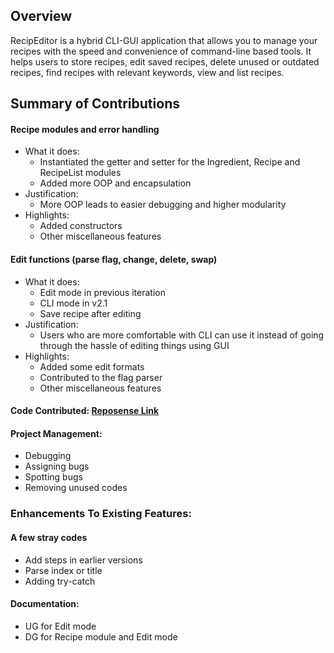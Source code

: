 ## Overview
RecipEditor is a hybrid CLI-GUI application that allows you to manage your recipes with the speed
and convenience of command-line based tools. It helps users to store recipes, edit saved recipes,
delete unused or outdated recipes, find recipes with relevant keywords, view and list recipes.

## Summary of Contributions
#### Recipe modules and error handling
- What it does:
  - Instantiated the getter and setter for the Ingredient, Recipe and RecipeList modules
  - Added more OOP and encapsulation
- Justification:
  - More OOP leads to easier debugging and higher modularity
- Highlights:
  - Added constructors
  - Other miscellaneous features
#### Edit functions (parse flag, change, delete, swap)
- What it does:
  - Edit mode in previous iteration
  - CLI mode in v2.1
  - Save recipe after editing
- Justification:
  - Users who are more comfortable with CLI can use it instead of going through the hassle of
editing things using GUI
- Highlights:
  - Added some edit formats
  - Contributed to the flag parser
  - Other miscellaneous features

#### **Code Contributed**: [Reposense Link](https://nus-cs2113-ay2223s1.github.io/tp-dashboard/?search=snuckerzlol&sort=groupTitle&sortWithin=title&timeframe=commit&mergegroup=&groupSelect=groupByAuthors&breakdown=true&checkedFileTypes=docs~functional-code~test-code~other&since=2022-09-16&tabOpen=true&tabType=authorship&tabAuthor=snuckerzlol&tabRepo=AY2223S1-CS2113-T18-2%2Ftp%5Bmaster%5D&authorshipIsMergeGroup=false&authorshipFileTypes=docs~functional-code~test-code&authorshipIsBinaryFileTypeChecked=false&authorshipIsIgnoredFilesChecked=false)


#### **Project Management**:
- Debugging
- Assigning bugs
- Spotting bugs
- Removing unused codes

### **Enhancements To Existing Features**:

#### **A few stray codes**
- Add steps in earlier versions
- Parse index or title
- Adding try-catch

#### **Documentation**:
- UG for Edit mode
- DG for Recipe module and Edit mode